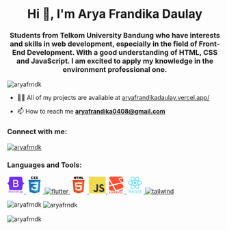 <h1 align="center">Hi 👋, I'm Arya Frandika Daulay</h1>
<h3 align="center">Students from Telkom University Bandung who have interests and skills in web development, especially in the field of Front-End Development. With a good understanding of HTML, CSS and JavaScript. I am excited to apply my knowledge in the environment professional one.</h3>

<p align="left"> <img src="https://komarev.com/ghpvc/?username=aryafrndk&label=Profile%20views&color=0e75b6&style=flat" alt="aryafrndk" /> </p>

- 👨‍💻 All of my projects are available at [aryafrandikadaulay.vercel.app/](aryafrandikadaulay.vercel.app/)

- 📫 How to reach me **aryafrandika0408@gmail.com**

<h3 align="left">Connect with me:</h3>
<p align="left">
<a href="https://instagram.com/aryafrndk" target="blank"><img align="center" src="https://raw.githubusercontent.com/rahuldkjain/github-profile-readme-generator/master/src/images/icons/Social/instagram.svg" alt="aryafrndk" height="30" width="40" /></a>
</p>

<h3 align="left">Languages and Tools:</h3>
<p align="left"> <a href="https://getbootstrap.com" target="_blank" rel="noreferrer"> <img src="https://raw.githubusercontent.com/devicons/devicon/master/icons/bootstrap/bootstrap-plain-wordmark.svg" alt="bootstrap" width="40" height="40"/> </a> <a href="https://www.w3schools.com/css/" target="_blank" rel="noreferrer"> <img src="https://raw.githubusercontent.com/devicons/devicon/master/icons/css3/css3-original-wordmark.svg" alt="css3" width="40" height="40"/> </a> <a href="https://flutter.dev" target="_blank" rel="noreferrer"> <img src="https://www.vectorlogo.zone/logos/flutterio/flutterio-icon.svg" alt="flutter" width="40" height="40"/> </a> <a href="https://www.w3.org/html/" target="_blank" rel="noreferrer"> <img src="https://raw.githubusercontent.com/devicons/devicon/master/icons/html5/html5-original-wordmark.svg" alt="html5" width="40" height="40"/> </a> <a href="https://developer.mozilla.org/en-US/docs/Web/JavaScript" target="_blank" rel="noreferrer"> <img src="https://raw.githubusercontent.com/devicons/devicon/master/icons/javascript/javascript-original.svg" alt="javascript" width="40" height="40"/> </a> <a href="https://laravel.com/" target="_blank" rel="noreferrer"> <img src="https://raw.githubusercontent.com/devicons/devicon/master/icons/laravel/laravel-plain-wordmark.svg" alt="laravel" width="40" height="40"/> </a> <a href="https://reactjs.org/" target="_blank" rel="noreferrer"> <img src="https://raw.githubusercontent.com/devicons/devicon/master/icons/react/react-original-wordmark.svg" alt="react" width="40" height="40"/> </a> <a href="https://tailwindcss.com/" target="_blank" rel="noreferrer"> <img src="https://www.vectorlogo.zone/logos/tailwindcss/tailwindcss-icon.svg" alt="tailwind" width="40" height="40"/> </a> </p>

<p><img align="left" src="https://github-readme-stats.vercel.app/api/top-langs?username=aryafrndk&show_icons=true&locale=en&layout=compact" alt="aryafrndk" /></p>

<p>&nbsp;<img align="center" src="https://github-readme-stats.vercel.app/api?username=aryafrndk&show_icons=true&locale=en" alt="aryafrndk" /></p>

<p><img align="center" src="https://github-readme-streak-stats.herokuapp.com/?user=aryafrndk&" alt="aryafrndk" /></p>

